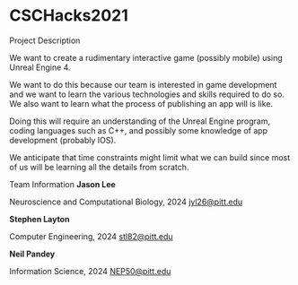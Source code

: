 # CSCHacks2021
Project Description

We want to create a rudimentary interactive game (possibly mobile) using Unreal Engine 4.

We want to do this because our team is interested in game development and we want to learn the various technologies and skills required to do so. We also want to learn what the process of publishing an app will is like. 

Doing this will require an understanding of the Unreal Engine program, coding languages such as C++, and possibly some knowledge of app development (probably IOS).

We anticipate that time constraints might limit what we can build since most of us will be learning all the details from scratch. 


Team Information
**Jason Lee**

Neuroscience and Computational Biology, 2024
jyl26@pitt.edu

**Stephen Layton**

Computer Engineering, 2024
stl82@pitt.edu

**Neil Pandey**

Information Science, 2024
NEP50@pitt.edu
